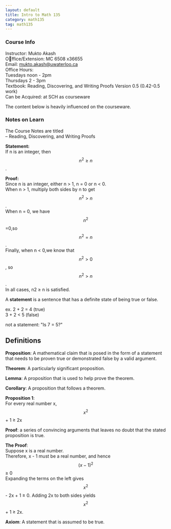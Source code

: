 ```yaml
---
layout: default
title: Intro to Math 135
category: math135
tag: math135
---
```


### Course Info

Instructor: Mukto Akash  
Office/Extension: MC 6508 x36655  
Email: mukto.akash@uwaterloo.ca  
Office Hours:  
Tuesdays noon - 2pm  
Thursdays 2 - 3pm  
Textbook: Reading, Discovering, and Writing Proofs Version 0.5 (0.42-0.5 work)    
Can be Acquired: at SCH as courseware    

The content below is heavily influenced on the courseware.  


### Notes on Learn

The Course Notes are titled  
– Reading, Discovering, and Writing Proofs  

**Statement:**  
If n is an integer, then $$n^2 ≥ n$$.


**Proof:**  
Since n is an integer, either n > 1, n = 0 or n < 0.  
When n > 1, multiply both sides by n to get $$n^2 > n$$.  
When n = 0, we have $$n^2$$ =0,so $$n^2 = n$$.  
Finally, when n < 0,we know that $$n^2 >0$$, so $$n^2 > n$$.  
In all cases, n2 ≥ n is satisfied.  


A **statement** is a sentence that has a definite state of being true or false.  

ex. 2 + 2 = 4 (true)  
3 + 2 < 5 (false)

not a statement: "Is 7 = 5?"  

## Definitions  

**Proposition**: A mathematical claim that is posed in the form of a statement that needs to be proven true or demonstrated false by a valid argument.  

**Theorem**: A particularly significant proposition.  

**Lemma**: A proposition that is used to help prove the theorem.  

**Corollary**: A proposition that follows a theorem.  

**Proposition 1**:  
For every real number x, $$x^2$$ + 1 ≥ 2x

**Proof**: a series of convincing arguments that leaves no doubt that the stated proposition is true.

**The Proof**:  
Suppose x is a real number.  
Therefore, x - 1 must be a real number, and hence  
$$(x-1)^2$$ ≥ 0  
Expanding the terms on the left gives $$x^2$$ - 2x + 1 ≥ 0. Adding 2x to both sides yields $$x^2$$ + 1 ≥ 2x.  

**Axiom**: A statement that is assumed to be true.
